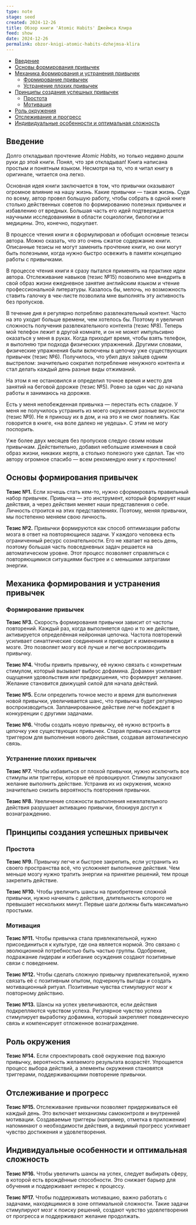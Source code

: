 ```yaml
---
type: note
stage: seed
created: 2024-12-26
title: Обзор книги 'Atomic Habits' Джеймса Клира
feed: show
date: 2024-12-26
permalink: obzor-knigi-atomic-habits-dzhejmsa-klira
---
```


- [Введение](#введение)
- [Основы формирования привычек](#основы-формирования-привычек)
- [Механика формирования и устранения привычек](#механика-формирования-и-устранения-привычек)
  - [Формирование привычек](#формирование-привычек)
  - [Устранение плохих привычек](#устранение-плохих-привычек)
- [Принципы создания успешных привычек](#принципы-создания-успешных-привычек)
  - [Простота](#простота)
  - [Мотивация](#мотивация)
- [Роль окружения](#роль-окружения)
- [Отслеживание и прогресс](#отслеживание-и-прогресс)
- [Индивидуальные особенности и оптимальная сложность](#индивидуальные-особенности-и-оптимальная-сложность)


## Введение
Долго откладывал прочтение _Atomic Habits_, но только недавно дошли руки до этой книги. Понял, что зря откладывал! Книга написана простым и понятным языком. Несмотря на то, что я читал книгу в оригинале, читается она легко.

Основная идея книги заключается в том, что привычки оказывают огромное влияние на нашу жизнь. Какие привычки — такая жизнь. Судя по всему, автор провел большую работу, чтобы собрать в одной книге столько действенных советов по формированию полезных привычек и избавлению от вредных. Большая часть его идей подтверждается научными исследованиями в области социологии, биологии и медицины. Это, конечно, подкупает.

В процессе чтения книги я сформулировал и обобщил основные тезисы автора. Можно сказать, что это очень сжатое содержание книги. Описанные тезисы не могут заменить прочтение книги, но они могут быть полезными, когда нужно быстро освежить в памяти концепцию работы с привычками.

В процессе чтения книги я сразу пытался применять на практике идеи автора. Отслеживание навыков (тезис №15) позволило мне внедрить в свой образ жизни ежедневное занятие английским языком и чтение профессиональной литературы. Казалось бы, мелочь, но возможность ставить галочку в чек-листе позволила мне выполнять эту активность без пропусков.

В течение дня я регулярно потребляю развлекательный контент. Часто на это уходит больше времени, чем хотелось бы. Поэтому я увеличил сложность получения развлекательного контента (тезис №8). Теперь мой телефон лежит в другой комнате, и он не может импульсивно оказаться у меня в руках. Когда приходит время, чтобы взять телефон, я выполняю три подхода физических упражнений. Другими словами, физические упражнения были включены в цепочку уже существующих привычек (тезис №6). Получилось, что убил двух зайцев одним выстрелом: значительно сократил потребление ненужного контента и стал делать каждый день разные виды отжиманий.

На этом я не остановился и определил точное время и место для занятий на беговой дорожке (тезис №5). Ровно за один час до начала работы я занимаюсь на дорожке.

Есть у меня непобежденная привычка — перестать есть сладкое. У меня не получилось устранить из моего окружения разные вкусности (тезис №9). Не я приношу их в дом, и на это я не смог повлиять. Как говорится в книге, «на воле далеко не уедешь». С этим не могу поспорить.

Уже более двух месяцев без пропусков следую своим новым привычкам. Действительно, добавил небольшие изменения в свой образ жизни, никаких жертв, а столько полезного уже сделал. Так что автору огромное спасибо — всем рекомендую книгу к прочтению!
## Основы формирования привычек

**Тезис №1.** Если хочешь стать кем-то, нужно сформировать правильный набор привычек. Привычка — это инструмент, который формирует наши действия, а через действия меняет наши представления о себе. Личность строится на этих представлениях. Поэтому, меняя привычки, мы постепенно меняем свою личность.

**Тезис №2.** Привычки формируются как способ оптимизации работы мозга в ответ на повторяющиеся задачи. У каждого человека есть ограниченный ресурс сознательности. Его не хватает на весь день, поэтому большая часть повседневных задач решается на автоматическом уровне. Этот процесс позволяет справляться с повторяющимися ситуациями быстрее и с меньшими затратами энергии.


## Механика формирования и устранения привычек

### Формирование привычек

**Тезис №3.** Скорость формирования привычки зависит от частоты повторений. Каждый раз, когда выполняется одно и то же действие, активируется определённая нейронная цепочка. Частота повторений усиливает синаптические соединения и приводит к изменениям в мозге. Это позволяет мозгу всё лучше и легче воспроизводить привычку.

**Тезис №4.** Чтобы привить привычку, её нужно связать с конкретным стимулом, который вызывает выброс дофамина. Дофамин усиливает ощущения удовольствия или предвкушения, что формирует желание. Желание становится движущей силой для начала действий.

**Тезис №5.** Если определить точное место и время для выполнения новой привычки, увеличивается шанс, что привычка будет регулярно воспроизводиться. Запланированное действие легче побеждает в конкуренции с другими задачами.

**Тезис №6.** Чтобы создать новую привычку, её нужно встроить в цепочку уже существующих привычек. Старая привычка становится триггером для выполнения нового действия, создавая автоматическую связь.

### Устранение плохих привычек

**Тезис №7.** Чтобы избавиться от плохой привычки, нужно исключить все стимулы или триггеры, которые её провоцируют. Стимулы запускают желание выполнить действие. Устранив их из окружения, можно значительно снизить вероятность повторения привычки.

**Тезис №8.** Увеличение сложности выполнения нежелательного действия разрушает активацию привычки, блокируя доступ к вознаграждению.

## Принципы создания успешных привычек

### Простота

**Тезис №9.** Привычку легче и быстрее закрепить, если устранить из своего пространства всё, что усложняет выполнение действия. Чем меньше мозгу нужно тратить энергии на принятие решений, тем проще закрепить действие.

**Тезис №10.** Чтобы увеличить шансы на приобретение сложной привычки, нужно начинать с действия, длительность которого не превышает нескольких минут. Первые шаги должны быть максимально простыми.

### Мотивация

**Тезис №11.** Чтобы привычка стала привлекательной, нужно присоединиться к культуре, где она является нормой. Это связано с эволюционной потребностью быть частью группы. Одобрение, подражание лидерам и избегание осуждения создают позитивные связи с поведением.

**Тезис №12.** Чтобы сделать сложную привычку привлекательной, нужно связать её с позитивным опытом, подчеркнуть выгоды и создать мотивационный ритуал. Позитивные чувства стимулируют мозг к повторному действию.

**Тезис №13.** Шансы на успех увеличиваются, если действия подкрепляются чувством успеха. Регулярное чувство успеха стимулирует выработку дофамина, который закрепляет поведенческую связь и компенсирует отложенное вознаграждение.

## Роль окружения

**Тезис №14.** Если спроектировать своё окружение под важную привычку, вероятность желаемого результата возрастёт. Упрощается процесс выбора действий, а элементы окружения становятся триггерами, поддерживающими повторение привычки.

## Отслеживание и прогресс

**Тезис №15.** Отслеживание привычки позволяет придерживаться её каждый день. Это включает механизмы самоконтроля и внутренней мотивации. Создаваемые триггеры (например, отметка в приложении) напоминают о необходимости действия, а видимый прогресс усиливает чувство достижения и удовлетворения.

## Индивидуальные особенности и оптимальная сложность

**Тезис №16.** Чтобы увеличить шансы на успех, следует выбирать сферу, в которой есть врождённые способности. Это снижает барьер для обучения и поддерживает интерес к процессу.

**Тезис №17.** Чтобы поддерживать мотивацию, важно работать с задачами, находящимися в зоне оптимальной сложности. Такие задачи стимулируют мозг к поиску решений, создают чувство удовлетворения от прогресса и поддерживают желание продолжать.
